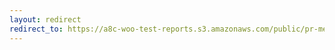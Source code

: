 ```yaml
---
layout: redirect
redirect_to: https://a8c-woo-test-reports.s3.amazonaws.com/public/pr-merge/42800/api/index.html
---
```


